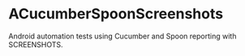 # ACucumberSpoonScreenshots
Android automation tests using Cucumber and Spoon reporting with SCREENSHOTS.
